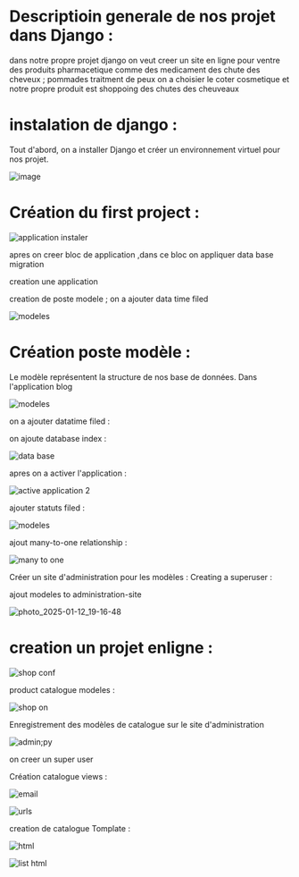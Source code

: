 # Descriptioin generale de nos projet dans  Django : 
dans notre propre projet django on veut creer un site en ligne pour ventre des produits pharmacetique comme des medicament des chute des cheveux ; pommades traitment de peux on a choisier le coter cosmetique et notre propre produit est shoppoing des chutes des cheuveaux 

# instalation de django : 
Tout d'abord, on a  installer Django et créer un environnement virtuel pour nos  projet.


![image](https://github.com/user-attachments/assets/6b023ce3-2b0c-4664-ad33-d1ade81b13a9)

#  Création du first project  : 

![application instaler ](https://github.com/user-attachments/assets/7b71c615-8228-47a9-9b69-f45738f4bec1)

  apres on creer  bloc de application ,dans  ce bloc on appliquer data base migration 
  
 creation une application  
 
 creation de poste modele ; on a ajouter data time filed

![modeles](https://github.com/user-attachments/assets/ee05c2ae-7545-4590-964d-3bc3d01ecb19)

 # Création poste  modèle : 
 Le modèle représentent la structure de nos base de données. Dans l'application blog 

 ![modeles](https://github.com/user-attachments/assets/2d3c69b9-351e-41cd-9205-9f7a73f70b95)

 on a ajouter datatime filed  :


 on ajoute database index : 

 ![data base](https://github.com/user-attachments/assets/fb8927fe-1dab-4684-8fde-0609b924cac1)

 apres on a activer l'application  :

 ![active application 2](https://github.com/user-attachments/assets/18b02e4c-b6b3-4717-b189-baa1b8019004)

   ajouter statuts filed : 

   ![modeles](https://github.com/user-attachments/assets/4b420324-be32-49eb-a589-dca40561a17e)

  
  ajout many-to-one relationship :

![many to one](https://github.com/user-attachments/assets/735713b7-483d-4f29-a817-7124a47a5039)

Créer un site d'administration pour les modèles : 
Creating a superuser :


 ajout modeles to administration-site 
 
![photo_2025-01-12_19-16-48](https://github.com/user-attachments/assets/2f5c1a91-a339-4600-9142-87f789c1b852)


# creation un projet enligne :

![shop conf](https://github.com/user-attachments/assets/e84ff387-a4a6-490e-aa12-42d11df34259)


  product catalogue modeles :

  ![shop on](https://github.com/user-attachments/assets/4ce59359-0a25-4afc-a701-d754314ebfdf)

  
Enregistrement des modèles de catalogue sur le site d'administration 

![admin;py](https://github.com/user-attachments/assets/d6171932-98e6-4184-9859-2218ac296408)

on creer un  super user

Création catalogue views : 

![email](https://github.com/user-attachments/assets/9ee2d792-c7cc-4a90-a2ec-322fb8c4e0a3)


![urls](https://github.com/user-attachments/assets/51c94b64-3957-40be-9118-6ab2043c4ca6)


creation de catalogue Tomplate :

![html](https://github.com/user-attachments/assets/9bf9248f-05d3-41e8-99b7-bb90f2e868b3)


![list html](https://github.com/user-attachments/assets/789cda7d-7f7f-4352-9ef6-c2a401b55898)













  

 
 
 

 

 
 

  



